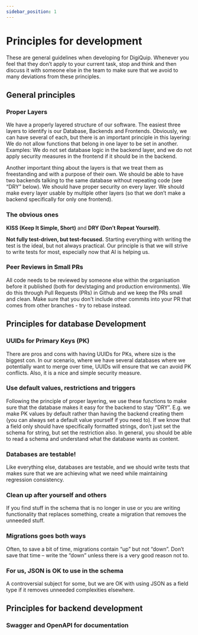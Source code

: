 ```yaml
---
sidebar_position: 1
---
```


# Principles for development

These are general guidelines when developing for DigiQuip. Whenever you feel that they don’t apply to your current task, stop and think and then discuss it with someone else in the team to make sure that we avoid to many deviations from these principles.

## General principles

### Proper Layers

We have a properly layered structure of our software. The easiest three layers to identify is our Database, Backends and Frontends. Obviously, we can have several of each, but there is an important principle in this layering: We do not allow functions that belong in one layer to be set in another. Examples: We do not set database logic in the backend layer, and we do not apply security measures in the frontend if it should be in the backend.

Another important thing about the layers is that we treat them as freestanding and with a purpose of their own. We should be able to have two backends talking to the same database without repeating code (see “DRY” below).  We should have proper security on every layer. We should make every layer usable by multiple other layers (so that we don’t make a backend specifically for only one frontend).

### The obvious ones

**KISS (Keep It Simple, Short)** and **DRY (Don’t Repeat Yourself)**.

**Not fully test-driven, but test-focused.**
Starting everything with writing the test is the ideal, but not always practical. Our principle is that we will strive to write tests for most, especially now that AI is helping us.


### Peer Reviews in Small PRs

All code needs to be reviewed by someone else within the organisation before it published (both for dev/staging and production environments). We do this through Pull Requests (PRs) in Github and we keep the PRs small and clean. Make sure that you don't include other commits into your PR that comes from other branches - try to rebase instead.

## Principles for database Development

### UUIDs for Primary Keys (PK)
There are pros and cons with having UUIDs for PKs, where size is the biggest con. In our scenario, where we have several databases where we potentially want to merge over time, UUIDs will ensure that we can avoid PK conflicts. Also, it is a nice and simple security measure.

### Use default values, restrictions and triggers
Following the principle of proper layering, we use these functions to make sure that the database makes it easy for the backend to stay “DRY”. E.g. we make PK values by default rather than having the backend creating them (you can always set a default value yourself if you need to). If we know that a field only should have specifically formatted strings, don’t just set the schema for string, but set the restriction also. In general, you should be able to read a schema and understand what the database wants as content.

### Databases are testable!
Like everything else, databases are testable, and we should write tests that makes sure that we are achieving what we need while maintaining regression consistency.

### Clean up after yourself and others
If you find stuff in the schema that is no longer in use or you are writing functionality that replaces something, create a migration that removes the unneeded stuff.

### Migrations goes both ways
Often, to save a bit of time, migrations contain “up” but not “down”. Don’t save that time – write the “down” unless there is a very good reason not to.

### For us, JSON is OK to use in the schema
A controversial subject for some, but we are OK with using JSON as a field type if it removes unneeded complexities elsewhere.

## Principles for backend development

### Swagger and OpenAPI for documentation
